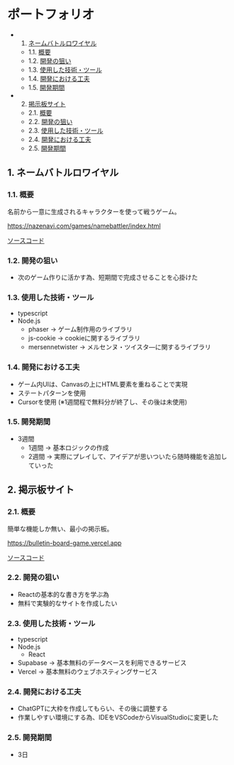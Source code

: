 # ポートフォリオ

<!-- vscode-markdown-toc -->
* 1. [ネームバトルロワイヤル](#)
	* 1.1. [概要](#-1)
	* 1.2. [開発の狙い](#-1)
	* 1.3. [使用した技術・ツール](#-1)
	* 1.4. [開発における工夫](#-1)
	* 1.5. [開発期間](#-1)
* 2. [掲示板サイト](#-1)
	* 2.1. [概要](#-1)
	* 2.2. [開発の狙い](#-1)
	* 2.3. [使用した技術・ツール](#-1)
	* 2.4. [開発における工夫](#-1)
	* 2.5. [開発期間](#-1)

<!-- vscode-markdown-toc-config
	numbering=true
	autoSave=true
	/vscode-markdown-toc-config -->
<!-- /vscode-markdown-toc -->


##  1. <a name=''></a>ネームバトルロワイヤル
###  1.1. <a name='-1'></a>概要
名前から一意に生成されるキャラクターを使って戦うゲーム。

<https://nazenavi.com/games/namebattler/index.html>

[ソースコード](src/name-battle-royale.ts)

###  1.2. <a name='-1'></a>開発の狙い
- 次のゲーム作りに活かす為、短期間で完成させることを心掛けた

###  1.3. <a name='-1'></a>使用した技術・ツール
- typescript
- Node.js
    - phaser -> ゲーム制作用のライブラリ
    - js-cookie -> cookieに関するライブラリ
    - mersennetwister -> メルセンヌ・ツイスタ―に関するライブラリ

###  1.4. <a name='-1'></a>開発における工夫
- ゲーム内UIは、Canvasの上にHTML要素を重ねることで実現
- ステートパターンを使用
- Cursorを使用 (※1週間程で無料分が終了し、その後は未使用)

###  1.5. <a name='-1'></a>開発期間
- 3週間
    - 1週間 -> 基本ロジックの作成
    - 2週間 -> 実際にプレイして、アイデアが思いついたら随時機能を追加していった

##  2. <a name='-1'></a>掲示板サイト
###  2.1. <a name='-1'></a>概要
簡単な機能しか無い、最小の掲示板。

<https://bulletin-board-game.vercel.app>

[ソースコード](https://github.com/mode100/vercel-site1)

###  2.2. <a name='-1'></a>開発の狙い
- Reactの基本的な書き方を学ぶ為
- 無料で実験的なサイトを作成したい

###  2.3. <a name='-1'></a>使用した技術・ツール
- typescript
- Node.js
    - React
- Supabase -> 基本無料のデータベースを利用できるサービス
- Vercel -> 基本無料のウェブホスティングサービス

###  2.4. <a name='-1'></a>開発における工夫
- ChatGPTに大枠を作成してもらい、その後に調整する
- 作業しやすい環境にする為、IDEをVSCodeからVisualStudioに変更した

###  2.5. <a name='-1'></a>開発期間
- 3日


